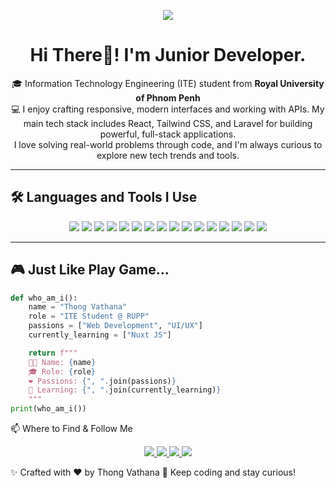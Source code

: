 <!-- Profile Banner (optional, replace with your own if needed) -->
<p align="center">
  <img src="https://capsule-render.vercel.app/api?type=waving&color=0:FCA5A5,100:3B82F6&height=200&section=header&text=Thong%20Vathana&fontSize=40&fontColor=fff&animation=fadeIn" />
</p>

<h1 align="center">Hi There👋! I'm Junior Developer.</h1>
<p align="center">
  🎓 Information Technology Engineering (ITE) student from <b>Royal University of Phnom Penh</b><br>
  💻 I enjoy crafting responsive, modern interfaces and working with APIs. My main tech stack includes React, Tailwind CSS, and Laravel for building powerful, full-stack applications.<br> I love solving real-world problems through code, and I'm always curious to explore new tech trends and tools.<br>
</p>

---

## 🛠️ Languages and Tools I Use

<p align="center">
  <img src="https://img.shields.io/badge/C-00599C?style=for-the-badge&logo=c&logoColor=white" />
  <img src="https://img.shields.io/badge/C++-00599C?style=for-the-badge&logo=c%2B%2B&logoColor=white" />
  <img src="https://img.shields.io/badge/JavaScript-F7DF1E?style=for-the-badge&logo=javascript&logoColor=black" />
  <img src="https://img.shields.io/badge/PHP-777BB4?style=for-the-badge&logo=php&logoColor=white" />
  <img src="https://img.shields.io/badge/React-20232A?style=for-the-badge&logo=react&logoColor=61DAFB" />
  <img src="https://img.shields.io/badge/HTML5-E34F26?style=for-the-badge&logo=html5&logoColor=white" />
  <img src="https://img.shields.io/badge/CSS3-1572B6?style=for-the-badge&logo=css3&logoColor=white" />
  <img src="https://img.shields.io/badge/Bootstrap-563D7C?style=for-the-badge&logo=bootstrap&logoColor=white" />
  <img src="https://img.shields.io/badge/Tailwind-06B6D4?style=for-the-badge&logo=tailwind-css&logoColor=white" />
  <img src="https://img.shields.io/badge/Node.js-339933?style=for-the-badge&logo=nodedotjs&logoColor=white" />
  <img src="https://img.shields.io/badge/MySQL-4479A1?style=for-the-badge&logo=mysql&logoColor=white" />
  <img src="https://img.shields.io/badge/Docker-2496ED?style=for-the-badge&logo=docker&logoColor=white" />
  <img src="https://img.shields.io/badge/Figma-F24E1E?style=for-the-badge&logo=figma&logoColor=white" />
  <img src="https://img.shields.io/badge/Arduino-00979D?style=for-the-badge&logo=arduino&logoColor=white" />
  <img src="https://img.shields.io/badge/Git-F05032?style=for-the-badge&logo=git&logoColor=white" />
  <img src="https://img.shields.io/badge/Laravel-FF2D20?style=for-the-badge&logo=laravel&logoColor=white" />
</p>

---

## 🎮 Just Like Play Game...

```python
def who_am_i():
    name = "Thong Vathana"
    role = "ITE Student @ RUPP"
    passions = ["Web Development", "UI/UX"]
    currently_learning = ["Nuxt JS"]

    return f"""
    👨‍💻 Name: {name}
    🎓 Role: {role}
    ❤️ Passions: {", ".join(passions)}
    🔄 Learning: {", ".join(currently_learning)}
    """
print(who_am_i())
````
📫 Where to Find & Follow Me
<p align="center">
  <a href="https://www.instagram.com/thong_vathana/" target="_blank">
    <img src="https://img.shields.io/badge/Instagram-E4405F?style=for-the-badge&logo=instagram&logoColor=white" />
  </a>
  <a href="https://www.tiktok.com/@y0urbabe.na" target="_blank">
    <img src="https://img.shields.io/badge/TikTok-000000?style=for-the-badge&logo=tiktok&logoColor=white" />
  </a>
  <a href="https://twitter.com/ThongVathana" target="_blank">
    <img src="https://img.shields.io/badge/Twitter-1DA1F2?style=for-the-badge&logo=twitter&logoColor=white" />
  </a>
  <a href="https://www.threads.net/@thong_vathana" target="_blank">
    <img src="https://img.shields.io/badge/Threads-000000?style=for-the-badge&logo=threads&logoColor=white" />
  </a>
</p>
✨ Crafted with ❤️ by Thong Vathana
🐍 Keep coding and stay curious!
